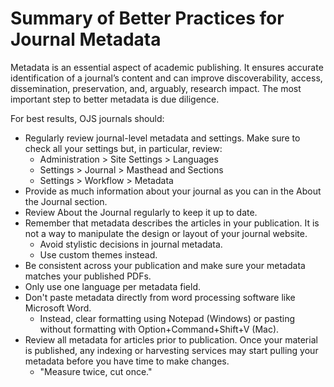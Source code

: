 # Summary of Better Practices for Journal Metadata

Metadata is an essential aspect of academic publishing. It ensures accurate identification of a journal’s content and can improve discoverability, access, dissemination, preservation, and, arguably, research impact. The most important step to better metadata is due diligence. 

For best results, OJS journals should: 
* Regularly review journal-level metadata and settings. Make sure to check all your settings but, in particular, review: 
  * Administration > Site Settings > Languages
  * Settings > Journal > Masthead and Sections
  * Settings > Workflow > Metadata 
* Provide as much information about your journal as you can in the About the Journal section.
* Review About the Journal regularly to keep it up to date.
* Remember that metadata describes the articles in your publication. It is not a way to manipulate the design or layout of your journal website.
  * Avoid stylistic decisions in journal metadata.
  * Use custom themes instead.
* Be consistent across your publication and make sure your metadata matches your published PDFs.
* Only use one language per metadata field.
* Don't paste metadata directly from word processing software like Microsoft Word.
  * Instead, clear formatting using Notepad (Windows) or pasting without formatting with Option+Command+Shift+V (Mac).
* Review all metadata for articles prior to publication. Once your material is published, any indexing or harvesting services may start pulling your metadata before you have time to make changes.
  * "Measure twice, cut once."
